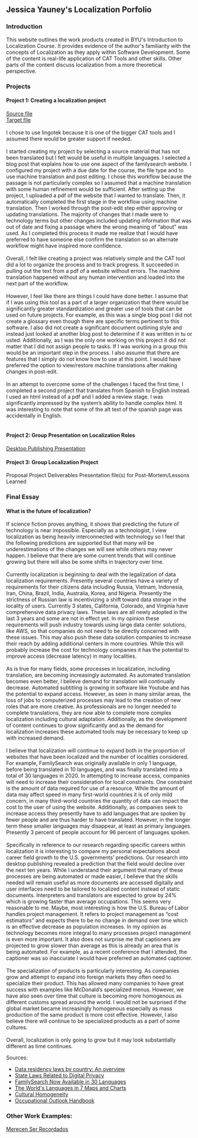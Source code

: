 ## Jessica Yauney's Localization Porfolio
### Introduction

This website outlines the work products created in BYU's Introduction to Localization Course. It provides evidence of the author's familiarity with the concepts of Localization as they apply within Software Development. Some of the content is real-life application of CAT Tools and other skills. Other parts of the content discuss localization from a more theoretical perspective.
 
### Projects
#### Project 1: Creating a localization project

[Source file](https://github.com/jessica-yauney/localization-portfolio/blob/main/Source%20File.html)<br/>
[Target file](https://github.com/jessica-yauney/localization-portfolio/blob/main/Target%20File.html)<br/><br/>
I chose to use lingotek because it is one of the bigger CAT tools and I assumed there would be greater support if needed.<br/><br/>
I started creating my project by selecting a source material that has not been translated but I felt would be useful in multiple languages. I selected a blog post that explains how to use one aspect of the familysearch website. I configured my project with a due date for the course, the file type and to use machine translation and post editing. I chose this workflow because the passage is not particularly complex so I assumed that a machine translation with some human refinement would be sufficient. After setting up the project, I uploaded a pdf of the website that I wanted to translate. Then, it automatically completed the first stage in the workflow using machine translation. Then I worked through the post-edit step either approving or updating translations. The majority of changes that I made were to technology terms but other changes included updating information that was out of date and fixing a passage where the wrong meaning of “about” was used. As I completed this process it made me realize that I would have preferred to have someone else confirm the translation so an alternate workflow might have inspired more confidence.<br/><br/>
Overall, I felt like creating a project was relatively simple and the CAT tool did a lot to organize the process and to track progress. It succeeded in pulling out the text from a pdf of a website without errors. The machine translation happened without any human intervention and loaded into the next part of the workflow.<br/><br/>
However, I feel like there are things I could have done better. I assume that if I was using this tool as a part of a larger organization that there would be significantly greater standardization and greater use of tools that can be used on future projects. For example, as this was a single blog post I did not create a glossary even though there are specific terms pertinent to this software. I also did not create a significant document outlining style and instead just looked at another blog post to determine if it was written in tu or usted. Additionally, as I was the only one working on this project it did not matter that I did not assign people to tasks. If I was working in a group this would be an important step in the process. I also assume that there are features that I simply do not know how to use at this point. I would have preferred the option to view/restore machine translations after making changes in post-edit.<br/><br/>
In an attempt to overcome some of the challenges I faced the first time, I completed a second project that translates from Spanish to English instead. I used an html instead of a pdf and I added a review stage. I was significantly impressed by the system’s ability to handle complex html. It was interesting to note that some of the alt text of the spanish page was accidentally in English.<br/><br/>

#### Project 2: Group Presentation on Localization Roles

[Desktop Publishing Presentation](https://docs.google.com/presentation/d/1pO0NHgwAmlsdD1Oz9nJ2z2vLAZTlAUVcNkvCr4XVVso/present)
<br/>
#### Project 3: Group Localization Project

Proposal
Project Deliverables
Presentation file(s) for Post-Mortem/Lessons Learned
### Final Essay
#### What is the future of localization?

If science fiction proves anything, it shows that predicting the future of technology is near impossible. Especially as a technologist, I view localization as being heavily interconnected with technology so I feel that the following predictions are supported but that many will be underestimations of the changes we will see while others may never happen. I believe that there are some current trends that will continue growing but there will also be some shifts in trajectory over time.
<br/><br/>
Currently localization is beginning to deal with the legalization of data localization requirements. Presently several countries have a variety of requirements for their citizens data including Russia, Vietnam, Indonesia, Iran, China, Brazil, India, Australia, Korea, and Nigeria. Presently the strictness of Russian law is incentivizing a shift toward data storage in the locality of users. Currently 3 states, California, Colorado, and Virginia have comprehensive data privacy laws. These laws are all newly adopted in the last 3 years and some are not in effect yet. In my opinion these requirements will push industry towards using large data center solutions, like AWS, so that companies do not need to be directly concerned with these issues. This may also push these data solution companies to increase their reach by adding additional centers in more countries. While this will probably increase the cost for technology companies it has the potential to improve access (decrease latency) in many localities.
<br/><br/>
As is true for many fields, some processes in localization, including translation, are becoming increasingly automated. As automated translation becomes even better, I believe demand for translation will continually decrease. Automated subtitling is growing in software like Youtube and has the potential to expand access. However, as seen in many similar areas, the loss of jobs to computerized processes may lead to the creation of new roles that are more creative. As professionals are no longer needed to complete translations, they are now able to complete more complex localization including cultural adaptation. Additionally, as the development of content continues to grow significantly and as the demand for localization increases these automated tools may be necessary to keep up with increased demand.
<br/><br/>
I believe that localization will continue to expand both in the proportion of websites that have been localized and the number of localities considered. For example, FamilySearch was originally available in only 1 language, before being translated in 10 languages, and was finally translated into a total of 30 languages in 2020. In attempting to increase access, companies will need to increase their consideration for local constraints. One constraint is the amount of data required for use of a resource. While the amount of data may affect speed in many first-world countries it is of only mild concern, in many third-world countries the quantity of data can impact the cost to the user of using the website. Additionally, as companies seek to increase access they presently have to add languages that are spoken by fewer people and are thus harder to have translated. However, in the longer term these smaller languages may disappear, at least as primary languages. Presently 3 percent of people account for 96 percent of languages spoken.
<br/><br/>
Specifically in reference to our research regarding specific careers within localization it is interesting to compare my personal expectations about career field growth to the U.S. governments’ predictions. Our research into desktop publishing revealed a prediction that the field would decline over the next ten years. While I understand their argument that many of these processes are being automated or made easier, I believe that the skills needed will remain useful as more documents are accessed digitally and user interfaces need to be tailored to localized content instead of static documents. Interpreters and translators are expected to grow by 24% which is growing faster than average occupations. This seems very reasonable to me. Maybe, most interesting is how the U.S. Bureau of Labor handles project management. It refers to project management as “cost estimators” and expects there to be no change in demand over time which is an effective decrease as population increases. In my opinion as technology becomes more integral to many processes project management is even more important. It also does not surprise me that captioners are projected to grow slower than average as this is already an area that is being automated. For example, as a recent conference that I attended, the captioner was so inaccurate I would have preferred an automated captioner.
<br/><br/>
The specialization of products is particularly interesting. As companies grow and attempt to expand into foreign markets they often need to specialize their product. This has allowed many companies to have great success with examples like McDonald’s specialized menus. However, we have also seen over time that culture is becoming more homogenous as different customs spread around the world. I would not be surprised if the global market became increasingly homogenous especially as mass production of the same product is more cost effective. However, I also believe there will continue to be specialized products as a part of some cultures.
<br/><br/>
Overall, localization is only going to grow but it may look substantially different as time continues.
<br/>

Sources:
* [Data residency laws by country: An overview](https://incountry.com/blog/data-residency-laws-by-country-overview/)
* [State Laws Related to Digital Privacy](https://www.ncsl.org/research/telecommunications-and-information-technology/state-laws-related-to-internet-privacy.aspx)
* [FamilySearch Now Available in 30 Languages](https://media.familysearch.org/familysearch-now-available-in-30-languages/)
* [The World's Languages in 7 Maps and Charts](https://www.washingtonpost.com/news/worldviews/wp/2015/04/23/the-worlds-languages-in-7-maps-and-charts/)
* [Cultural Homogeneity](https://www.sciencedirect.com/topics/social-sciences/cultural-homogeneity)
* [Occupational Outlook Handbook](https://www.bls.gov/ooh/office-and-administrative-support/desktop-publishers.htm)


### Other Work Examples:
[Merecen Ser Recordados](https://www.familysearch.org/latam/merecen-ser-recordados)
